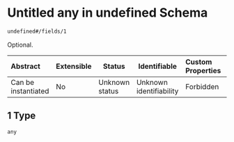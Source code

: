 # Untitled any in undefined Schema

```txt
undefined#/fields/1
```

Optional.


| Abstract            | Extensible | Status         | Identifiable            | Custom Properties | Additional Properties | Access Restrictions | Defined In                                                              |
| :------------------ | ---------- | -------------- | ----------------------- | :---------------- | --------------------- | ------------------- | ----------------------------------------------------------------------- |
| Can be instantiated | No         | Unknown status | Unknown identifiability | Forbidden         | Allowed               | none                | [zone.schema.json\*](../../out/zone.schema.json "open original schema") |

## 1 Type

`any`
